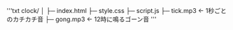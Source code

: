'''txt
clock/
│
├─ index.html
├─ style.css
├─ script.js
├─ tick.mp3      ← 1秒ごとのカチカチ音
├─ gong.mp3      ← 12時に鳴るゴーン音
'''
